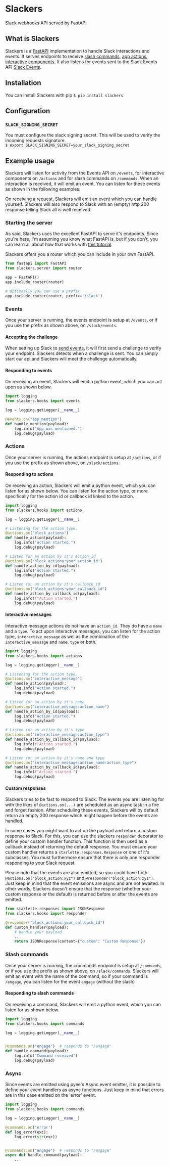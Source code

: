 # Slackers

Slack webhooks API served by FastAPI

## What is Slackers
Slackers is a [FastAPI](https://fastapi.tiangolo.com) implementation to handle Slack interactions and events.
It serves endpoints to receive [slash commands](https://api.slack.com/interactivity/slash-commands),
[app actions](https://api.slack.com/interactivity/actions), [interactive components](https://api.slack.com/interactivity/components). 
It also listens for events sent to the Slack Events API [Slack Events](https://api.slack.com/events-api). 

## Installation
You can install Slackers with pip
`$ pip install slackers`

## Configuration
### `SLACK_SIGNING_SECRET`
You must configure the slack signing secret. This will be used to 
verify the incoming requests signature.   
`$ export SLACK_SIGNING_SECRET=your_slack_signing_secret`

## Example usage
Slackers will listen for activity from the Events API on `/events`, for
interactive components on `/actions` and for slash commands on `/commands`.
When an interaction is received, it will emit an event. You can listen
for these events as shown in the following examples.

On receiving a request, Slackers will emit an event which you can handle yourself.
Slackers will also respond to Slack with an (empty) http 200 response telling Slack
all is well received.

### Starting the server
As said, Slackers uses the excellent FastAPI to serve it's endpoints. Since you're here, 
I'm assuming you know what FastAPI is, but if you don't, you can learn all about 
how that works with [this tutorial](https://fastapi.tiangolo.com/tutorial/). 

Slackers offers you a router which you can include in your own FastAPI.
```python
from fastapi import FastAPI
from slackers.server import router

app = FastAPI()
app.include_router(router)

# Optionally you can use a prefix
app.include_router(router, prefix='/slack')
```

### Events
Once your server is running, the events endpoint is setup at `/events`, or if you use
the prefix as shown above, on `/slack/events`.

#### Accepting the challenge
When setting up Slack to [send events](https://api.slack.com/events-api#subscribing_to_event_types),
it will first send a challenge to verify your endpoint. Slackers detects when a challenge is sent.
You can simply start our api and Slackers will meet the challenge automatically.

#### Responding to events
On receiving an event, Slackers will emit a python event, which you can act upon as shown below.
```python
import logging
from slackers.hooks import events

log = logging.getLogger(__name__)

@events.on("app_mention")
def handle_mention(payload):
    log.info("App was mentioned.")
    log.debug(payload)
```


### Actions
Once your server is running, the actions endpoint is setup at `/actions`, or if you use
the prefix as shown above, on `/slack/actions`.

#### Responding to actions
On receiving an action, Slackers will emit a python event, which you can listen for as 
shown below. You can listen for the action type, or more specifically for the action id
or callback id linked to the action.
```python
import logging
from slackers.hooks import actions

log = logging.getLogger(__name__)

# Listening for the action type.
@actions.on("block_actions")
def handle_action(payload):
    log.info("Action started.")
    log.debug(payload)

# Listen for an action by it's action_id
@actions.on("block_actions:your_action_id")
def handle_action_by_id(payload):
    log.info("Action started.")
    log.debug(payload)

# Listen for an action by it's callback_id
@actions.on("block_actions:your_callback_id")
def handle_action_by_callback_id(payload):
    log.info(f"Action started.")
    log.debug(payload)
```

#### Interactive messages
Interactive message actions do not have an `action_id`. They do have a `name` and a `type`. 
To act upon interactive messages, you can listen for the action type, `interactive_message`
as wel as the combination of the `interactive_message` and `name`, `type` or both.
```python
import logging
from slackers.hooks import actions

log = logging.getLogger(__name__)

# Listening for the action type.
@actions.on("interactive_message")
def handle_action(payload):
    log.info("Action started.")
    log.debug(payload)

# Listen for an action by it's name
@actions.on("interactive_message:action_name")
def handle_action_by_id(payload):
    log.info("Action started.")
    log.debug(payload)

# Listen for an action by it's type
@actions.on("interactive_message:action_type")
def handle_action_by_callback_id(payload):
    log.info(f"Action started.")
    log.debug(payload)

# Listen for an action by it's name and type
@actions.on("interactive_message:action_name:action_type")
def handle_action_by_callback_id(payload):
    log.info(f"Action started.")
    log.debug(payload)
```

#### Custom responses
Slackers tries to be fast to respond to Slack. The events you are listening for with the
likes of `@actions.on(...)` are scheduled as an async task in a fire and forget fashion.
After scheduling these events, Slackers will by default return an empty 200 response which
might happen before the events are handled.

In some cases you might want to act on the payload and return a custom response to Slack.
For this, you can use the slackers `responder` decorator to define your custom handler
function. This function is then used as a callback instead of returning the default response.
You must ensure your custom handler returns a `starlette.responses.Response` or one of it's 
subclasses. You must furthermore ensure that there is only one responder responding to your
Slack request.

Please note that the events are also emitted, so you could have both `@actions.on("block_action:xyz")`
and `@responder("block_action:xyz")`. Just keep in mind that the event emissions are async and are
not awaited. In other words, Slackers doesn't ensure that the response (whether your custom response
or the default) is returned before or after the events are emitted.

```python
from starlette.responses import JSONResponse
from slackers.hooks import responder

@responder("block_actions:your_callback_id")
def custom_handler(payload):
    # handle your payload
    ...
    return JSONResponse(content={"custom": "Custom Response"})
```

### Slash commands
Once your server is running, the commands endpoint is setup at `/commands`, or if you use
the prefix as shown above, on `/slack/commands`. Slackers will emit an event with the name
of the command, so if your command is `/engage`, you can listen for the event `engage`
(without the slash)

#### Responding to slash commands
On receiving a command, Slackers will emit a python event, which you can listen for as shown below.
```python
import logging
from slackers.hooks import commands

log = logging.getLogger(__name__)


@commands.on("engage")  # responds to "/engage"  
def handle_command(payload):
    log.info("Command received")
    log.debug(payload)
```

### Async
Since events are emitted using pyee's Async event emitter, it is possible to define your event handlers
as async functions. Just keep in mind that errors are in this case emitted on the 'error' event. 

```python
import logging
from slackers.hooks import commands

log = logging.getLogger(__name__)

@commands.on('error')
def log_error(exc):
    log.error(str(exc))


@commands.on("engage")  # responds to "/engage"  
async def handle_command(payload):
    ...
```
